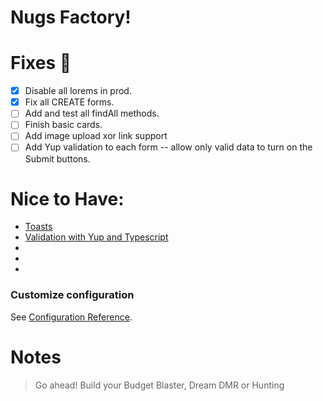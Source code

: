 # Nugs Factory!

# Fixes :bug:

- [x] Disable all lorems in prod.
- [x] Fix all CREATE forms.
- [ ] Add and test all findAll methods.
- [ ] Finish basic cards.
- [ ] Add image upload xor link support
- [ ] Add Yup validation to each form -- allow only valid data to turn on the Submit buttons.

# Nice to Have:

* [Toasts](https://vuejsexamples.com/a-vue-toast-plugin-that-lets-you-create-your-own-toast-component/)
* [Validation with Yup and Typescript](https://medium.com/@maurice.de.beijer/yup-validation-and-typescript-and-formik-6c342578a20e)
* []()
* []()
* []()

### Customize configuration
See [Configuration Reference](https://cli.vuejs.org/config/).


# Notes

> Go ahead!  Build your Budget Blaster, Dream DMR or Hunting 